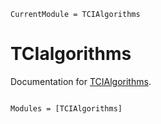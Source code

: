```@meta
CurrentModule = TCIAlgorithms
```

# TCIalgorithms

Documentation for [TCIAlgorithms](https://gitlab.com/Ritter.Marc/TCIAlgorithms.jl).

```@index
```

```@autodocs
Modules = [TCIAlgorithms]
```
